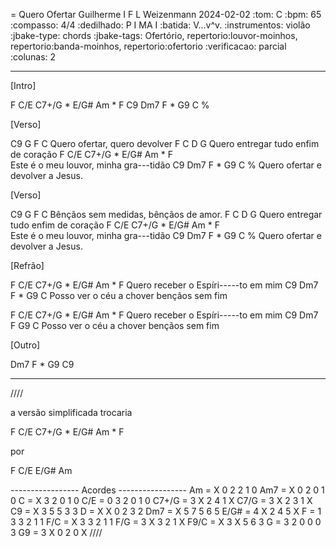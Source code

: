 = Quero Ofertar
Guilherme I F L Weizenmann
2024-02-02
:tom: C
:bpm: 65
:compasso: 4/4
:dedilhado: P I MA I
:batida: V...v^v.
:instrumentos: violão
:jbake-type: chords
:jbake-tags: Ofertório, repertorio:louvor-moinhos, repertorio:banda-moinhos, repertorio:ofertorio
:verificacao: parcial
:colunas: 2

----

[Intro]

F    C/E   C7+/G * E/G#   Am * F
C9   Dm7   F * G9    C   %

[Verso]

C9           G     F          C
Quero ofertar,    quero devolver
F          C           D          G
Quero entregar  tudo enfim de coração
F               C/E    C7+/G  *  E/G#    Am * F      
Este é o meu louvor,   minha     gra---tidão
C9         Dm7           F  *  G9      C     %
Quero ofertar   e devolver     a    Jesus.


[Verso]

C9            G    F              C
Bênçãos sem medidas, bênçãos de amor.
F          C           D          G
Quero entregar  tudo enfim de coração
F               C/E    C7+/G  *  E/G#    Am * F      
Este é o meu louvor,   minha     gra---tidão
C9         Dm7           F  *  G9      C     %
Quero ofertar   e devolver     a    Jesus.


[Refrão]

F        C/E     C7+/G   *   E/G#          Am  * F
Quero receber o   Espíri-----to         em mim
C9         Dm7           F  *  G9        C
Posso ver o céu   a    chover bençãos sem fim

F        C/E     C7+/G   *   E/G#          Am  * F
Quero receber o   Espíri-----to         em mim
C9         Dm7           F     G9        C
Posso ver o céu   a    chover bençãos sem fim

[Outro]

Dm7     F  * G9     C9


----
////

a versão simplificada trocaria

F        C/E     C7+/G   *   E/G#          Am  * F

por


F        C/E     E/G#          Am


----------------- Acordes -----------------
Am = X 0 2 2 1 0
Am7 = X 0 2 0 1 0
C = X 3 2 0 1 0
C/E = 0 3 2 0 1 0
C7+/G = 3 X 2 4 1 X
C7/G = 3 X 2 3 1 X
C9 = X 3 5 5 3 3
D = X X 0 2 3 2
Dm7 = X 5 7 5 6 5
E/G# = 4 X 2 4 5 X
F = 1 3 3 2 1 1
F/C = X 3 3 2 1 1
F/G = 3 X 3 2 1 X
F9/C = X 3 X 5 6 3
G = 3 2 0 0 0 3
G9 = 3 X 0 2 0 X
////